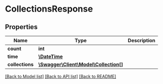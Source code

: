 # CollectionsResponse

## Properties
Name | Type | Description | Notes
------------ | ------------- | ------------- | -------------
**count** | **int** |  | 
**time** | [**\DateTime**](\DateTime.md) |  | [optional] 
**collections** | [**\Swagger\Client\Model\Collection[]**](Collection.md) |  | 

[[Back to Model list]](../README.md#documentation-for-models) [[Back to API list]](../README.md#documentation-for-api-endpoints) [[Back to README]](../README.md)


